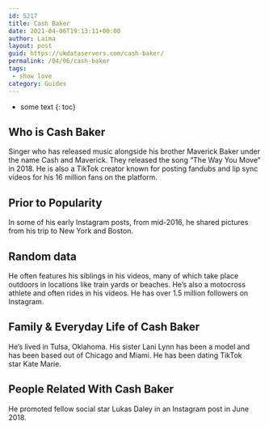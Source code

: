 ```yaml
---
id: 5217
title: Cash Baker
date: 2021-04-06T19:13:11+00:00
author: Laima
layout: post
guid: https://ukdataservers.com/cash-baker/
permalink: /04/06/cash-baker
tags:
 - show love
category: Guides
---
```


* some text
{: toc}


## Who is Cash Baker
                  
                  
                  
Singer who has released music alongside his brother Maverick Baker under the name Cash and Maverick. They released the song &#8220;The Way You Move&#8221; in 2018. He is also a TikTok creator known for posting fandubs and lip sync videos for his 16 million fans on the platform. 
                  
              
            
              
            
                
                
                
## Prior to Popularity
                  
                  
                  
In some of his early Instagram posts, from mid-2016, he shared pictures from his trip to New York and Boston. 
                  
              
            
              
            
                
                
                
## Random data
                  
                  
                  
He often features his siblings in his videos, many of which take place outdoors in locations like train yards or beaches. He&#8217;s also a motocross athlete and often rides in his videos. He has over 1.5 million followers on Instagram. 
                  
              
            
              
            
                
                
                
## Family & Everyday Life of Cash Baker
                  
                  
                  
He&#8217;s lived in Tulsa, Oklahoma. His sister Lani Lynn has been a model and has been based out of Chicago and Miami. He has been dating TikTok star Kate Marie.
                  
              
            
              
            
                
                
                
## People Related With Cash Baker
                  
                  
                  
He promoted fellow social star Lukas Daley in an Instagram post in June 2018. 
                  
              
            
              
            
                
              
            
              
              
            
            
              
            
          
          
          